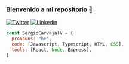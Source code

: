 ### Bienvenido a mi repositorio 👋

[![Twitter](https://img.shields.io/badge/-Twitter-222222?style=flat-square&logo=twitter&logoColor=white&link=https://twitter.com/Sergio56933490/)](https://twitter.com/Sergio56933490/)
[![Linkedin](https://img.shields.io/badge/-LinkedIn-222222?style=flat-square&logo=Linkedin&logoColor=white&link=https://www.linkedin.com/in/sergio-ariel-carvajal-valdes-a4a126247/)](https://www.linkedin.com/in/sergio-ariel-carvajal-valdes-a4a126247/)
```js
const SergioCarvajalV = {
  pronouns: "he",
  code: [Javascript, Typescript, HTML, CSS],
  tools: [React, Node, Express],
}
```
